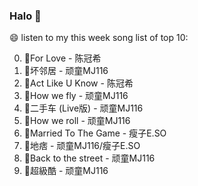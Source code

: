

### Halo 👋

😄 listen to my this week song list of top 10:

0. 🌈For Love - 陈冠希
1. 🌈坏邻居 - 顽童MJ116
2. 🌈Act Like U Know - 陈冠希
3. 🌈How we fly - 顽童MJ116
4. 🌈二手车 (Live版) - 顽童MJ116
5. 🌈How we roll - 顽童MJ116
6. 🌈Married To The Game - 瘦子E.SO
7. 🌈地痞 - 顽童MJ116/瘦子E.SO
8. 🌈Back to the street - 顽童MJ116
9. 🌈超級酷 - 顽童MJ116


